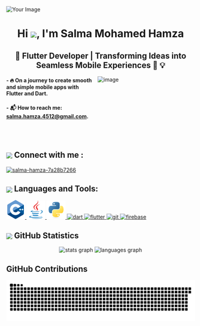 <img src="https://github.com/user-attachments/assets/69b97e66-c3e1-46cc-a3da-f14667a9d86e" alt="Your Image"/>
<h1 align="center">
  Hi <img src="https://github.com/user-attachments/assets/272b598a-c941-41ba-9bf7-23097ef6db77" width="35" style="vertical-align: middle;"/>, I'm Salma Mohamed Hamza
</h1>

<h2 align="center"> 🚀 Flutter Developer | Transforming Ideas into Seamless Mobile Experiences 📱 💡 </h2>
  <img align ="right" src="https://github.com/user-attachments/assets/21085da7-b676-45d6-ab9c-234b058f621a" width="260" height="180" alt="image" style="margin-left: 10px;"/>


  #### - 🔥 On a journey to create smooth and simple mobile apps with Flutter and Dart. 
  #### - 📬 How to reach me: **salma.hamza.4512@gmail.com**.

</br>
</br>

<h2 align="left"> <img src="https://github.com/user-attachments/assets/481addf9-5315-47a0-897b-451481d87e73" width="40" style="vertical-align: middle;"/> Connect with me : </h2>
   <a href="https://linkedin.com/in/salma-hamza-7a28b7266" target="blank"><img align="center" src="https://raw.githubusercontent.com/rahuldkjain/github-profile-readme-generator/master/src/images/icons/Social/linked-in-alt.svg" alt="salma-hamza-7a28b7266" height="50" width="50" /></a>

<h2 align="left">  <img src="https://github.com/user-attachments/assets/61985dd4-1d29-4356-9353-559d6213c9bb" width="40" style="vertical-align: middle;"/> Languages and Tools:</h2>
<p align="left"> <a href="https://www.w3schools.com/cpp/" target="_blank" rel="noreferrer"> <img src="https://raw.githubusercontent.com/devicons/devicon/master/icons/cplusplus/cplusplus-original.svg" alt="cplusplus" width="50" height="50"/> </a> <a href="https://www.java.com" target="_blank" rel="noreferrer"> <img src="https://raw.githubusercontent.com/devicons/devicon/master/icons/java/java-original.svg" alt="java" width="50" height="50"/> </a> <a href="https://www.python.org" target="_blank" rel="noreferrer"> <img src="https://raw.githubusercontent.com/devicons/devicon/master/icons/python/python-original.svg" alt="python" width="50" height="50"/> </a>  <a href="https://dart.dev" target="_blank" rel="noreferrer"> <img src="https://www.vectorlogo.zone/logos/dartlang/dartlang-icon.svg" alt="dart" width="50" height="50"/> </a> <a href="https://flutter.dev" target="_blank" rel="noreferrer"> <img src="https://www.vectorlogo.zone/logos/flutterio/flutterio-icon.svg" alt="flutter" width="50" height="50"/> </a> <a href="https://git-scm.com/" target="_blank" rel="noreferrer"> <img src="https://www.vectorlogo.zone/logos/git-scm/git-scm-icon.svg" alt="git" width="50" height="50"/> </a> <a href="https://firebase.google.com/" target="_blank" rel="noreferrer"> <img src="https://www.vectorlogo.zone/logos/firebase/firebase-icon.svg" alt="firebase" width="50" height="50"/> </a> </p>

<h2 align="left">  <img src="https://github.com/user-attachments/assets/5f64014d-1e8e-4b7f-b35a-7dcfb7772d9e" width="40" style="vertical-align: middle;"/> GitHub Statistics </h2>

<div align="center">
  <img src="https://github-readme-stats.vercel.app/api?username=salmaHamza83934&hide_title=false&hide_rank=false&show_icons=true&include_all_commits=true&count_private=true&disable_animations=false&theme=dracula&locale=en&hide_border=false&order=1" height="150" alt="stats graph"  />
  <img src="https://github-readme-stats.vercel.app/api/top-langs?username=salmaHamza83934&locale=en&hide_title=false&layout=compact&card_width=320&langs_count=5&theme=dracula&hide_border=false&order=2" height="150" alt="languages graph"  />
</div>

###

<h2 align="left"> GitHub Contributions </h2>
<img src="https://raw.githubusercontent.com/salmaHamza83934/salmaHamza83934/output/snake.svg" alt="Snake animation" />

###
